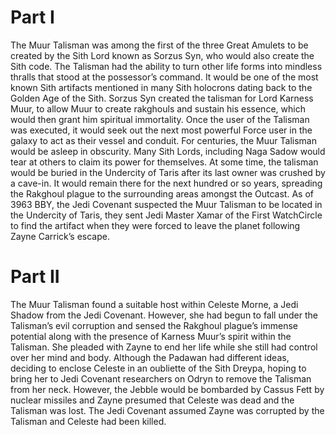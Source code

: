 # Part I

The Muur Talisman was among the first of the three Great Amulets to be created by the Sith Lord known as Sorzus Syn, who would also create the Sith code.
The Talisman had the ability to turn other life forms into mindless thralls that stood at the possessor’s command.
It would be one of the most known Sith artifacts mentioned in many Sith holocrons dating back to the Golden Age of the Sith.
Sorzus Syn created the talisman for Lord Karness Muur, to allow Muur to create rakghouls and sustain his essence, which would then grant him spiritual immortality.
Once the user of the Talisman was executed, it would seek out the next most powerful Force user in the galaxy to act as their vessel and conduit.
For centuries, the Muur Talisman would be asleep in obscurity.
Many Sith Lords, including Naga Sadow would tear at others to claim its power for themselves.
At some time, the talisman would be buried in the Undercity of Taris after its last owner was crushed by a cave-in.
It would remain there for the next hundred or so years, spreading the Rakghoul plague to the surrounding areas amongst the Outcast.
As of 3963 BBY, the Jedi Covenant suspected the Muur Talisman to be located in the Undercity of Taris, they sent Jedi Master Xamar of the First WatchCircle to find the artifact when they were forced to leave the planet following Zayne Carrick’s escape.

# Part II

The Muur Talisman found a suitable host within Celeste Morne, a Jedi Shadow from the Jedi Covenant.
However, she had begun to fall under the Talisman’s evil corruption and sensed the Rakghoul plague’s immense potential along with the presence of Karness Muur’s spirit within the Talisman.
She pleaded with Zayne to end her life while she still had control over her mind and body.
Although the Padawan had different ideas, deciding to enclose Celeste in an oubliette of the Sith Dreypa, hoping to bring her to Jedi Covenant researchers on Odryn to remove the Talisman from her neck.
However, the Jebble would be bombarded by Cassus Fett by nuclear missiles and Zayne presumed that Celeste was dead and the Talisman was lost.
The Jedi Covenant assumed Zayne was corrupted by the Talisman and Celeste had been killed.
